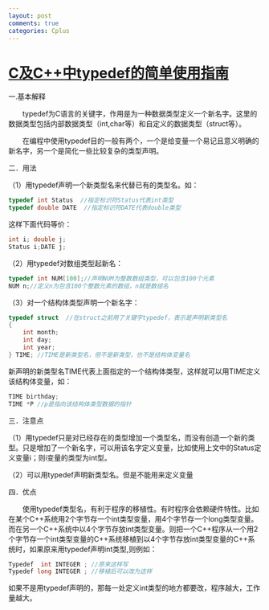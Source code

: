 ```yaml
---
layout: post
comments: true
categories: Cplus
---
```

<script type="text/x-mathjax-config">
  MathJax.Hub.Config({
    tex2jax: {
      skipTags: ['script', 'noscript', 'style', 'textarea', 'pre'],
      inlineMath: [['$','$']]
    }
  });
</script>
<script src='https://cdnjs.cloudflare.com/ajax/libs/mathjax/2.7.5/latest.js?config=TeX-MML-AM_CHTML' async></script>

# [C及C++中typedef的简单使用指南](https://www.cnblogs.com/dmego/p/5944169.html)

一.基本解释

　　typedef为C语言的关键字，作用是为一种数据类型定义一个新名字。这里的数据类型包括内部数据类型（int,char等）和自定义的数据类型（struct等）。

　　在编程中使用typedef目的一般有两个，一个是给变量一个易记且意义明确的新名字，另一个是简化一些比较复杂的类型声明。

二．用法

（1）用typedef声明一个新类型名来代替已有的类型名。如：

```c++
typedef int Status  //指定标识符Status代表int类型
typedef double DATE  //指定标识符DATE代表double类型
```

这样下面代码等价：

```c++
int i; double j;
Status i;DATE j;
```

（2）用typedef对数组类型起新名：

```c++
typedef int NUM[100];//声明NUM为整数数组类型，可以包含100个元素
NUM n;//定义n为包含100个整数元素的数组，n就是数组名
```

（3）对一个结构体类型声明一个新名字：

```c++
typedef struct  //在struct之前用了关键字typedef，表示是声明新类型名
{
    int month;
    int day;
    int year;  
} TIME; //TIME是新类型名，但不是新类型，也不是结构体变量名
```

 新声明的新类型名TIME代表上面指定的一个结构体类型，这样就可以用TIME定义该结构体变量，如：

```c++
TIME birthday;
TIME *P //p是指向该结构体类型数据的指针
```

三．注意点

（1）用typedef只是对已经存在的类型增加一个类型名，而没有创造一个新的类型。只是增加了一个新名字，可以用该名字定义变量，比如使用上文中的Status定义变量i；则i变量的类型为int型。

（2）可以用typedef声明新类型名。但是不能用来定义变量

四．优点

　　使用typedef类型名，有利于程序的移植性。有时程序会依赖硬件特性。比如在某个C++系统用2个字节存一个int类型变量，用4个字节存一个long类型变量。而在另一个C++系统中以4个字节存放int类型变量。则把一个C++程序从一个用2个字节存一个int类型变量的C++系统移植到以4个字节存放int类型变量的C++系统时，如果原来用typedef声明int类型,则例如：

```c++
Typedef  int INTEGER ; //原来这样写
Typedef long INTEGER ; //移植后可以改为这样
```

如果不是用typedef声明的，那每一处定义int类型的地方都要改，程序越大，工作量越大。

